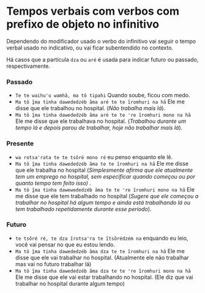 # Tempos verbais com verbos com prefixo de objeto no infinitivo

Dependendo do modificador usado o verbo do infinitivo vai seguir o tempo verbal usado no indicativo, ou vai ficar subentendido no contexto.

Há casos que a partícula `dza` ou `aré` é usada para indicar futuro ou passado, respectivamente.

### Passado

- `Te te waihuꞌu wamhã, ma tô tipahi` Quando soube, ficou com medo.
- `Ma tô ĩ̱ma tinha dawededzéb ãma aré te te ĩromhuri na hã` Ele me disse que ele trabalhou no hospital. (_Não trabalha mais lá_).
- `Ma tô ĩ̱ma tinha dawededzéb ãma aré te te ꞌre ĩromhuri mono na hã` Ele me disse que ele trabalhava no hospital. (_Trabalhou durante um tempo lá e depois parou de trabalhar, hoje não trabalhar mais lá_). 

### Presente

- `wa rotsaꞌrata te te tsõré mono ré` eu penso enquanto ele lê.
- `Ma tô ĩ̱ma tinha dawededzéb ãma te te ĩromhuri na hã` Ele me disse que ele trabalha no hospital (_Simplesmente afirma que ele atualmente tem um emprego no hospital, sem especificar quando começou ou por quanto tempo tem feito isso)_ . 
- `Ma tô ĩ̱ma tinha dawewededzéb ãma te te ꞌre ĩromhuri mono na hã` Ele me disse que ele tem trabalhado no hospital (_Sugere que ele começou a trabalhar no hospital há algum tempo e ainda está trabalhando lá ou tem trabalhado repetidamente durante esse período_).  

### Futuro

- `te tsõré ré, te dza ĩrotsaꞌra te ĩtsõrédzém na` enquando eu leio, você vai pensar no que eu estou lendo.
- `Ma tô ĩ̱ma tinha dawededzéb ãma dza te te ĩromhuri na hã` Ele me disse que ele vai trabalhar no hospital. (Atualmente ele não trabalhar mas vai no futuro trabalhar lá) 
- `Ma tô ĩ̱ma tinha dawededzéb ãma dza te te ꞌre ĩromhuri mono na hã` Ele me disse que ele vai estar trabalhando no hospital. (Ele diz que vai trabalhar no hospital durante algum tempo) 

